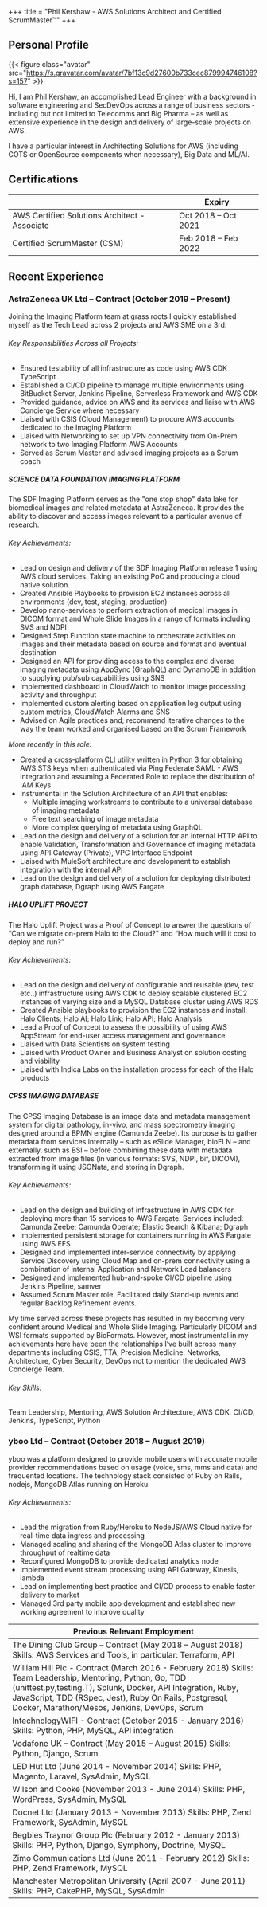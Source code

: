 +++
title = "Phil Kershaw - AWS Solutions Architect and Certified ScrumMaster™"
+++

## Personal Profile

{{< figure class="avatar" src="https://s.gravatar.com/avatar/7bf13c9d27600b733cec879994746108?s=157" >}}

Hi, I am Phil Kershaw, an accomplished Lead Engineer with a background in software engineering and SecDevOps across a range of business sectors - including but not limited to Telecomms and Big Pharma – as well as extensive experience in the design and delivery of large-scale projects on AWS.

I have a particular interest in Architecting Solutions for AWS (including COTS or OpenSource components when necessary), Big Data and ML/AI.

## Certifications

|                                               | Expiry              |
| --------------------------------------------- | --------------------|
| AWS Certified Solutions Architect - Associate | Oct 2018 – Oct 2021 |
| Certified ScrumMaster (CSM)                   | Feb 2018 – Feb 2022 |

## Recent Experience 
### AstraZeneca UK Ltd – Contract (October 2019 – Present) 
Joining the Imaging Platform team at grass roots I quickly established myself as the Tech Lead across 2 projects and AWS SME on a 3rd: 
###### Key Responsibilities Across all Projects: 
- Ensured testability of all infrastructure as code using AWS CDK TypeScript 
- Established a CI/CD pipeline to manage multiple environments using BitBucket Server, Jenkins Pipeline, Serverless Framework and AWS CDK 
- Provided guidance, advice on AWS and its services and liaise with AWS Concierge Service where necessary 
- Liaised with CSIS (Cloud Management) to procure AWS accounts dedicated to the Imaging Platform 
- Liaised with Networking to set up VPN connectivity from On-Prem network to two Imaging Platform AWS Accounts 
- Served as Scrum Master and advised imaging projects as a Scrum coach 
##### SCIENCE DATA FOUNDATION IMAGING PLATFORM 
The SDF Imaging Platform serves as the "one stop shop" data lake for biomedical images and related metadata at AstraZeneca. It provides the ability to discover and access images relevant to a particular avenue of research. 
###### Key Achievements: 
- Lead on design and delivery of the SDF Imaging Platform release 1 using AWS cloud services. Taking an existing PoC and producing a cloud native solution. 
- Created Ansible Playbooks to provision EC2 instances across all environments (dev, test, staging, production) 
- Develop nano-services to perform extraction of medical images in DICOM format and Whole Slide Images in a range of formats including SVS and NDPI 
- Designed Step Function state machine to orchestrate activities on images and their metadata based on source and format and eventual destination  
- Designed an API for providing access to the complex and diverse imaging metadata using AppSync (GraphQL) and DynamoDB in addition to supplying pub/sub capabilities using SNS 
- Implemented dashboard in CloudWatch to monitor image processing activity and throughput 
- Implemented custom alerting based on application log output using custom metrics, CloudWatch Alarms and SNS 
- Advised on Agile practices and; recommend iterative changes to the way the team worked and organised based on the Scrum Framework 

*More recently in this role:*
- Created a cross-platform CLI utility written in Python 3 for obtaining AWS STS keys when authenticated via Ping Federate SAML - AWS integration and assuming a Federated Role to replace the distribution of IAM Keys 
- Instrumental in the Solution Architecture of an API that enables:  
  - Multiple imaging workstreams to contribute to a universal database of imaging metadata 
  - Free text searching of image metadata 
  - More complex querying of metadata using GraphQL 
- Lead on the design and delivery of a solution for an internal HTTP API to enable Validation, Transformation and Governance of imaging metadata using API Gateway (Private), VPC Interface Endpoint 
- Liaised with MuleSoft architecture and development to establish integration with the internal API 
- Lead on the design and delivery of a solution for deploying distributed graph database, Dgraph using AWS Fargate 
##### HALO UPLIFT PROJECT 
The Halo Uplift Project was a Proof of Concept to answer the questions of “Can we migrate on-prem Halo to the Cloud?” and “How much will it cost to deploy and run?” 
###### Key Achievements: 
- Lead on the design and delivery of configurable and reusable (dev, test etc..) infrastructure using AWS CDK to deploy scalable clustered EC2 instances of varying size and a MySQL Database cluster using AWS RDS 
- Created Ansible playbooks to provision the EC2 instances and install: Halo Clients; Halo AI; Halo Link; Halo API; Halo Analysis 
- Lead a Proof of Concept to assess the possibility of using AWS AppStream for end-user access management and governance 
- Liaised with Data Scientists on system testing 
- Liaised with Product Owner and Business Analyst on solution costing and viability 
- Liaised with Indica Labs on the installation process for each of the Halo products 

##### CPSS IMAGING DATABASE 
The CPSS Imaging Database is an image data and metadata management system for digital pathology, in-vivo, and mass spectrometry imaging designed around a BPMN engine (Camunda Zeebe). Its purpose is to gather metadata from services internally – such as eSlide Manager, bioELN – and externally, such as BSI – before combining these data with metadata extracted from image files (in various formats: SVS, NDPI, bif, DICOM), transforming it using JSONata, and storing in Dgraph. 

###### Key Achievements: 
- Lead on the design and building of infrastructure in AWS CDK for deploying more than 15 services to AWS Fargate. Services included: Camunda Zeebe; Camunda Operate; Elastic Search & Kibana; Dgraph 
- Implemented persistent storage for containers running in AWS Fargate using AWS EFS 
- Designed and implemented inter-service connectivity by applying Service Discovery using Cloud Map and on-prem connectivity using a combination of internal Application and Network Load balancers 
- Designed and implemented hub-and-spoke CI/CD pipeline using Jenkins Pipeline, samver 
- Assumed Scrum Master role. Facilitated daily Stand-up events and regular Backlog Refinement events. 

My time served across these projects has resulted in my becoming very confident around Medical and Whole Slide Imaging. Particularly DICOM and WSI formats supported by BioFormats. However, most instrumental in my achievements here have been the relationships I’ve built across many departments including CSIS, TTA, Precision Medicine, Networks, Architecture, Cyber Security, DevOps not to mention the dedicated AWS Concierge Team. 
###### Key Skills: 
Team Leadership, Mentoring, AWS Solution Architecture, AWS CDK, CI/CD, Jenkins, TypeScript, Python 

### yboo Ltd – Contract (October 2018 – August 2019) 
yboo was a platform designed to provide mobile users with accurate mobile provider recommendations based on usage (voice, sms, mms and data) and frequented locations. The technology stack consisted of Ruby on Rails, nodejs, MongoDB Atlas running on Heroku. 
###### Key Achievements: 
- Lead the migration from Ruby/Heroku to NodeJS/AWS Cloud native for real-time data ingress and processing 
- Managed scaling and sharing of the MongoDB Atlas cluster to improve throughput of realtime data 
- Reconfigured MongoDB to provide dedicated analytics node 
- Implemented event stream processing using API Gateway, Kinesis, lambda 
- Lead on implementing best practice and CI/CD process to enable faster delivery to market 
- Managed 3rd party mobile app development and established new working agreement to improve quality



| Previous Relevant Employment |
| ---------------------------- |
| The Dining Club Group – Contract (May 2018 – August 2018) Skills: AWS Services and Tools, in particular: Terraform, API | Gateway, IAM, Lambda, S3, DynamoDB, DeepLens, Amplify, PHP, Go, TDD (PHPUnit, testing.T), MySQL, Docker, Jenkins, DevOps |
| William Hill Plc - Contract (March 2016 - February 2018) Skills: Team Leadership, Mentoring, Python, Go, TDD (unittest.py,testing.T), Splunk, Docker, API Integration, Ruby, JavaScript, TDD (RSpec, Jest), Ruby On Rails, Postgresql, Docker, Marathon/Mesos, Jenkins, DevOps, Scrum |
| IntechnologyWIFI - Contract (October 2015 - January 2016) Skills: Python, PHP, MySQL, API integration |
| Vodafone UK – Contract (May 2015 – August 2015) Skills: Python, Django, Scrum |
| LED Hut Ltd (June 2014 - November 2014) Skills: PHP, Magento, Laravel, SysAdmin, MySQL |
| Wilson and Cooke (November 2013 - June 2014) Skills: PHP, WordPress, SysAdmin, MySQL |
| Docnet Ltd (January 2013 - November 2013) Skills: PHP, Zend Framework, SysAdmin, MySQL |
| Begbies Traynor Group Plc (February 2012 - January 2013) Skills: PHP, Python, Django, Symphony, Doctrine, MySQL |
| Zimo Communications Ltd (June 2011 - February 2012) Skills: PHP, Zend Framework, MySQL |
| Manchester Metropolitan University (April 2007 - June 2011) Skills: PHP, CakePHP, MySQL, SysAdmin |
 
